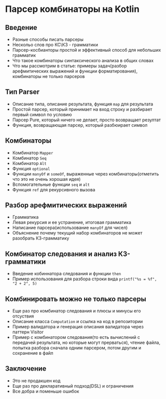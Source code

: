 # Парсер комбинаторы на Kotlin

## Введение
 - Разные способы писать парсеры
 - Нескольо слов про КС\КЗ - грамматики
 - Парсер-косбианторы простой и эффективный способ для небольших грамматик
 - Что такое комбинаторы синтаксического анализа в общих словах
 - Что мы рассмотрим в статье: примеры задач(разбор арефмитических выражений и функции форматирования), комбинаторы не только парсеров

## Тип Parser
 - Описание типа, описание результата, функция `map` для результата 
 - Простой парсер, который принимает на вход строку и разбирает первый символ по условию
 - Парсер Pure, который ничего не делает, просто возвращает резултат
 - Функция, возвращающая парсер, который разбюирает символ

## Комбинаторы
 - Комбинатор `Mapper`
 - Комбинатор `Seq`
 - Комбинатор `Alt`
 - Функция `optional`
 - Функции `manyOf` и `someOf`, выраженные через комбинаторы(отметить что это не очень хорошая идея)
 - Вспомогательные функции `seq` и `alt`
 - Функция `ref` для рекурсивного вызова

## Разбор арефмитических выражений
 - Грамматика
 - Левая рекурсия и ее устранение, итоговая грамматика
 - Написание парсера(использование `manyOf` для чисел)
 - Объяснение почему текущий набор комбинаторов не может разобрать КЗ-грамматику

## Комбинатор следования и анализ КЗ-грамматики
 - Введение кобиннатора следования и функции `then`
 - Пример использования для разбора строки вида `printf("%s = %f", "2 + 2", 5)`

## Комбинировать можно не только парсеры
 - Еще раз про комбинатор следования и плюсы и минусы его отсуствия
 - Описание класса `Computation` и ссылка на код в репозитории
 - Пример валидатора и генерация описания валидатора через паттерн Visitor
 - Пример с комбинатором следования(то есть вычислений с передачей результата, но которые могут прерваться), чтение файла, попытка разбора сначала одним парсером, потом другим и сохранение в файл

## Заключение
 - Это не продакшен код
 - Еще раз про декларативный подход(DSL) и ограничения
 - Все добра и поменьше ошибок 